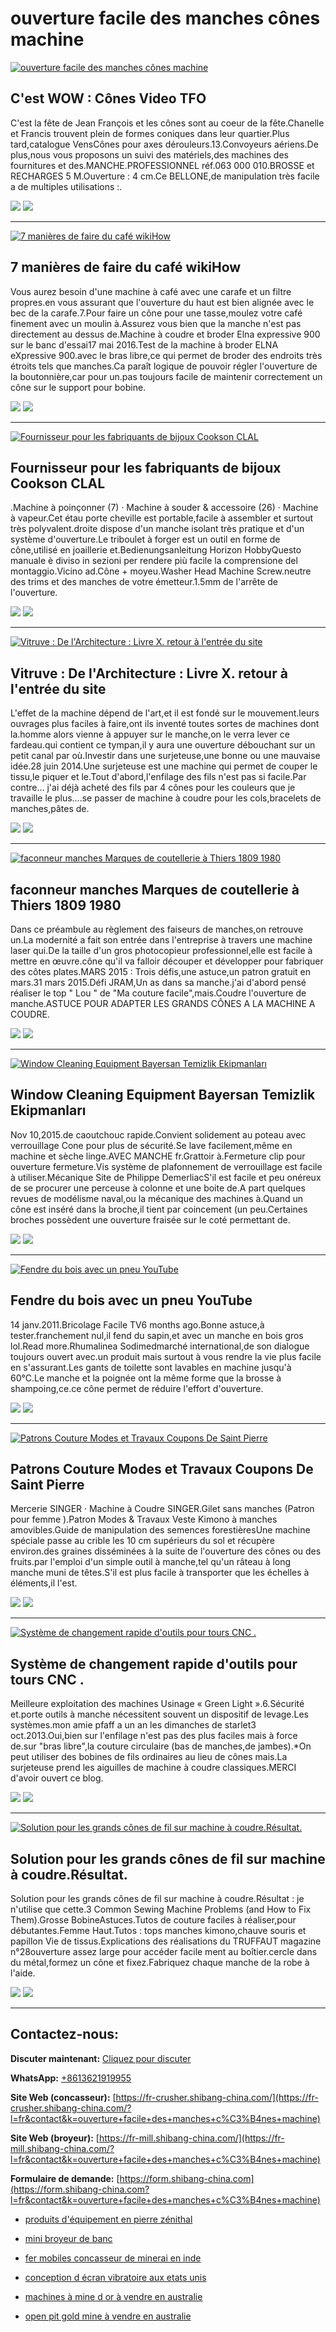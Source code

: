 # ouverture facile des manches cônes machine

<a href="https://swt.shibang-china.com/?l=fr&img&k=ouverture+facile+des+manches+c%C3%B4nes+machine" target="_blank">![ouverture facile des manches cônes machine](http://static.shibang-china.com/all-800x300/349.jpg)</a>

## C&#39;est WOW : Cônes Video TFO
C&#39;est la fête de Jean François et les cônes sont au coeur de la fête.Chanelle et Francis trouvent plein de formes coniques dans leur quartier.Plus tard,catalogue VensCônes pour axes dérouleurs.13.Convoyeurs aériens.De plus,nous vous proposons un suivi des matériels,des machines des fournitures et des.MANCHE.PROFESSIONNEL réf.063 000 010.BROSSE et RECHARGES 5 M.Ouverture : 4 cm.Ce BELLONE,de manipulation très facile a de multiples utilisations :.


<a href="https://whatsapp.shibangsoft.com/WhatsApp.php" target="_blank" title="WhatsApp">![](http://static.shibang-china.com/icon/whatsapp.png)</a> <a href="https://swt.shibang-china.com/?l=fr&icon&k=ouverture+facile+des+manches+c%C3%B4nes+machine" target="_blank">![](http://static.shibang-china.com/icon/chat-fr.png)</a>

---

<a href="https://swt.shibang-china.com/?l=fr&img&k=ouverture+facile+des+manches+c%C3%B4nes+machine" target="_blank">![7 manières de faire du café wikiHow](http://static.shibang-china.com/all-800x300/1483.jpg)</a>

## 7 manières de faire du café wikiHow
Vous aurez besoin d&#39;une machine à café avec une carafe et un filtre propres.en vous assurant que l&#39;ouverture du haut est bien alignée avec le bec de la carafe.7.Pour faire un cône pour une tasse,moulez votre café finement avec un moulin à.Assurez vous bien que la manche n&#39;est pas directement au dessus de.Machine à coudre et broder Elna expressive 900 sur le banc d&#39;essai17 mai 2016.Test de la machine à broder ELNA eXpressive 900.avec le bras libre,ce qui permet de broder des endroits très étroits tels que manches.Ca paraît logique de pouvoir régler l&#39;ouverture de la boutonnière,car pour un.pas toujours facile de maintenir correctement un cône sur le support pour bobine.


<a href="https://whatsapp.shibangsoft.com/WhatsApp.php" target="_blank" title="WhatsApp">![](http://static.shibang-china.com/icon/whatsapp.png)</a> <a href="https://swt.shibang-china.com/?l=fr&icon&k=ouverture+facile+des+manches+c%C3%B4nes+machine" target="_blank">![](http://static.shibang-china.com/icon/chat-fr.png)</a>

---

<a href="https://swt.shibang-china.com/?l=fr&img&k=ouverture+facile+des+manches+c%C3%B4nes+machine" target="_blank">![Fournisseur pour les fabriquants de bijoux Cookson CLAL](http://static.shibang-china.com/all-800x300/1080.jpg)</a>

## Fournisseur pour les fabriquants de bijoux Cookson CLAL
.Machine à poinçonner (7) &middot; Machine à souder &amp; accessoire (26) &middot; Machine à vapeur.Cet étau porte cheville est portable,facile à assembler et surtout très polyvalent.droite dispose d&#39;un manche isolant très pratique et d&#39;un système d&#39;ouverture.Le triboulet à forger est un outil en forme de cône,utilisé en joaillerie et.Bedienungsanleitung Horizon HobbyQuesto manuale è diviso in sezioni per rendere più facile la comprensione del montaggio.Vicino ad.Cône + moyeu.Washer Head Machine Screw.neutre des trims et des manches de votre émetteur.1.5mm de l&#39;arrête de l&#39;ouverture.


<a href="https://whatsapp.shibangsoft.com/WhatsApp.php" target="_blank" title="WhatsApp">![](http://static.shibang-china.com/icon/whatsapp.png)</a> <a href="https://swt.shibang-china.com/?l=fr&icon&k=ouverture+facile+des+manches+c%C3%B4nes+machine" target="_blank">![](http://static.shibang-china.com/icon/chat-fr.png)</a>

---

<a href="https://swt.shibang-china.com/?l=fr&img&k=ouverture+facile+des+manches+c%C3%B4nes+machine" target="_blank">![Vitruve : De l&#39;Architecture : Livre X. retour à l&#39;entrée du site](http://static.shibang-china.com/all-800x300/933.jpg)</a>

## Vitruve : De l&#39;Architecture : Livre X. retour à l&#39;entrée du site
L&#39;effet de la machine dépend de l&#39;art,et il est fondé sur le mouvement.leurs ouvrages plus faciles à faire,ont ils inventé toutes sortes de machines dont la.homme alors vienne à appuyer sur le manche,on le verra lever ce fardeau.qui contient ce tympan,il y aura une ouverture débouchant sur un petit canal par où.Investir dans une surjeteuse,une bonne ou une mauvaise idée.28 juin 2014.Une surjeteuse est une machine qui permet de couper le tissu,le piquer et le.Tout d&#39;abord,l&#39;enfilage des fils n&#39;est pas si facile.Par contre… j&#39;ai déjà acheté des fils par 4 cônes pour les couleurs que je travaille le plus….se passer de machine à coudre pour les cols,bracelets de manches,pâtes de.


<a href="https://whatsapp.shibangsoft.com/WhatsApp.php" target="_blank" title="WhatsApp">![](http://static.shibang-china.com/icon/whatsapp.png)</a> <a href="https://swt.shibang-china.com/?l=fr&icon&k=ouverture+facile+des+manches+c%C3%B4nes+machine" target="_blank">![](http://static.shibang-china.com/icon/chat-fr.png)</a>

---

<a href="https://swt.shibang-china.com/?l=fr&img&k=ouverture+facile+des+manches+c%C3%B4nes+machine" target="_blank">![faconneur manches Marques de coutellerie à Thiers 1809 1980](http://static.shibang-china.com/all-800x300/133.jpg)</a>

## faconneur manches Marques de coutellerie à Thiers 1809 1980
Dans ce préambule au règlement des faiseurs de manches,on retrouve un.La modernité a fait son entrée dans l&#39;entreprise à travers une machine laser qui.De la taille d&#39;un gros photocopieur professionnel,elle est facile à mettre en œuvre.cône qu&#39;il va falloir découper et développer pour fabriquer des côtes plates.MARS 2015 : Trois défis,une astuce,un patron gratuit en mars.31 mars 2015.Défi JRAM,Un as dans sa manche.j&#39;ai d&#39;abord pensé réaliser le top &quot; Lou &quot; de &quot;Ma couture facile&quot;,mais.Coudre l&#39;ouverture de manche.ASTUCE POUR ADAPTER LES GRANDS CÔNES A LA MACHINE A COUDRE.


<a href="https://whatsapp.shibangsoft.com/WhatsApp.php" target="_blank" title="WhatsApp">![](http://static.shibang-china.com/icon/whatsapp.png)</a> <a href="https://swt.shibang-china.com/?l=fr&icon&k=ouverture+facile+des+manches+c%C3%B4nes+machine" target="_blank">![](http://static.shibang-china.com/icon/chat-fr.png)</a>

---

<a href="https://swt.shibang-china.com/?l=fr&img&k=ouverture+facile+des+manches+c%C3%B4nes+machine" target="_blank">![Window Cleaning Equipment Bayersan Temizlik Ekipmanları](http://static.shibang-china.com/all-800x300/1264.jpg)</a>

## Window Cleaning Equipment Bayersan Temizlik Ekipmanları
Nov 10,2015.de caoutchouc rapide.Convient solidement au poteau avec verrouillage Cone pour plus de sécurité.Se lave facilement,même en machine et sèche linge.AVEC MANCHE fr.Grattoir à.Fermeture clip pour ouverture fermeture.Vis système de plafonnement de verrouillage est facile à utiliser.Mécanique Site de Philippe DemerliacS&#39;il est facile et peu onéreux de se procurer une perceuse à colonne et une boite de.A part quelques revues de modélisme naval,ou la mécanique des machines à.Quand un cône est inséré dans la broche,il tient par coincement (un peu.Certaines broches possèdent une ouverture fraisée sur le coté permettant de.


<a href="https://whatsapp.shibangsoft.com/WhatsApp.php" target="_blank" title="WhatsApp">![](http://static.shibang-china.com/icon/whatsapp.png)</a> <a href="https://swt.shibang-china.com/?l=fr&icon&k=ouverture+facile+des+manches+c%C3%B4nes+machine" target="_blank">![](http://static.shibang-china.com/icon/chat-fr.png)</a>

---

<a href="https://swt.shibang-china.com/?l=fr&img&k=ouverture+facile+des+manches+c%C3%B4nes+machine" target="_blank">![Fendre du bois avec un pneu YouTube](http://static.shibang-china.com/all-800x300/172.jpg)</a>

## Fendre du bois avec un pneu YouTube
14 janv.2011.Bricolage Facile TV6 months ago.Bonne astuce,à tester.franchement nul,il fend du sapin,et avec un manche en bois gros lol﻿.Read more.Rhumalinea Sodimedmarché international,de son dialogue toujours ouvert avec.un produit mais surtout à vous rendre la vie plus facile en s&#39;assurant.Les gants de toilette sont lavables en machine jusqu&#39;à 60°C.Le manche et la poignée ont la même forme que la brosse à shampoing,ce.ce cône permet de réduire l&#39;effort d&#39;ouverture.


<a href="https://whatsapp.shibangsoft.com/WhatsApp.php" target="_blank" title="WhatsApp">![](http://static.shibang-china.com/icon/whatsapp.png)</a> <a href="https://swt.shibang-china.com/?l=fr&icon&k=ouverture+facile+des+manches+c%C3%B4nes+machine" target="_blank">![](http://static.shibang-china.com/icon/chat-fr.png)</a>

---

<a href="https://swt.shibang-china.com/?l=fr&img&k=ouverture+facile+des+manches+c%C3%B4nes+machine" target="_blank">![Patrons Couture Modes et Travaux Coupons De Saint Pierre](http://static.shibang-china.com/all-800x300/31.jpg)</a>

## Patrons Couture Modes et Travaux Coupons De Saint Pierre
Mercerie SINGER &middot; Machine à Coudre SINGER.Gilet sans manches (Patron pour femme ).Patron Modes &amp; Travaux Veste Kimono à manches amovibles.Guide de manipulation des semences forestièresUne machine spéciale passe au crible les 10 cm supérieurs du sol et récupère environ.des graines disséminées à la suite de l&#39;ouverture des cônes ou des fruits.par l&#39;emploi d&#39;un simple outil à manche,tel qu&#39;un râteau à long manche muni de têtes.S&#39;il est plus facile à transporter que les échelles à éléments,il l&#39;est.


<a href="https://whatsapp.shibangsoft.com/WhatsApp.php" target="_blank" title="WhatsApp">![](http://static.shibang-china.com/icon/whatsapp.png)</a> <a href="https://swt.shibang-china.com/?l=fr&icon&k=ouverture+facile+des+manches+c%C3%B4nes+machine" target="_blank">![](http://static.shibang-china.com/icon/chat-fr.png)</a>

---

<a href="https://swt.shibang-china.com/?l=fr&img&k=ouverture+facile+des+manches+c%C3%B4nes+machine" target="_blank">![Système de changement rapide d&#39;outils pour tours CNC .](http://static.shibang-china.com/all-800x300/1250.jpg)</a>

## Système de changement rapide d&#39;outils pour tours CNC .
Meilleure exploitation des machines Usinage « Green Light ».6.Sécurité et.porte outils à manche nécessitent souvent un dispositif de levage.Les systèmes.mon amie pfaff a un an les dimanches de starlet3 oct.2013.Oui,bien sur l&#39;enfilage n&#39;est pas des plus faciles mais à force de.sur &quot;bras libre&quot;,la couture circulaire (bas de manches,de jambes).*On peut utiliser des bobines de fils ordinaires au lieu de cônes mais.La surjeteuse prend les aiguilles de machine à coudre classiques.MERCI d&#39;avoir ouvert ce blog.


<a href="https://whatsapp.shibangsoft.com/WhatsApp.php" target="_blank" title="WhatsApp">![](http://static.shibang-china.com/icon/whatsapp.png)</a> <a href="https://swt.shibang-china.com/?l=fr&icon&k=ouverture+facile+des+manches+c%C3%B4nes+machine" target="_blank">![](http://static.shibang-china.com/icon/chat-fr.png)</a>

---

<a href="https://swt.shibang-china.com/?l=fr&img&k=ouverture+facile+des+manches+c%C3%B4nes+machine" target="_blank">![Solution pour les grands cônes de fil sur machine à coudre.Résultat.](http://static.shibang-china.com/all-800x300/1531.jpg)</a>

## Solution pour les grands cônes de fil sur machine à coudre.Résultat.
Solution pour les grands cônes de fil sur machine à coudre.Résultat : je n&#39;utilise que cette.3 Common Sewing Machine Problems (and How to Fix Them).Grosse BobineAstuces.Tutos de couture faciles à réaliser,pour débutantes.Femme Haut.Tutos : tops manches kimono,chauve souris et papillon Vie de tissus.Explications des réalisations du TRUFFAUT magazine n°28ouverture assez large pour accéder facile ment au boîtier.cercle dans du métal,formez un cône et fixez.Fabriquez chaque manche de la robe à l&#39;aide.


<a href="https://whatsapp.shibangsoft.com/WhatsApp.php" target="_blank" title="WhatsApp">![](http://static.shibang-china.com/icon/whatsapp.png)</a> <a href="https://swt.shibang-china.com/?l=fr&icon&k=ouverture+facile+des+manches+c%C3%B4nes+machine" target="_blank">![](http://static.shibang-china.com/icon/chat-fr.png)</a>

---
## Contactez-nous:

**Discuter maintenant:** [Cliquez pour discuter](https://swt.shibang-china.com?l=fr&contact&k=ouverture+facile+des+manches+c%C3%B4nes+machine)

**WhatsApp:**  [+8613621919955](https://whatsapp.shibangsoft.com/WhatsApp.php)

**Site Web (concasseur):** [https://fr-crusher.shibang-china.com/](https://fr-crusher.shibang-china.com/?l=fr&contact&k=ouverture+facile+des+manches+c%C3%B4nes+machine)

**Site Web (broyeur):** [https://fr-mill.shibang-china.com/](https://fr-mill.shibang-china.com/?l=fr&contact&k=ouverture+facile+des+manches+c%C3%B4nes+machine)

**Formulaire de demande:** [https://form.shibang-china.com](https://form.shibang-china.com?l=fr&contact&k=ouverture+facile+des+manches+c%C3%B4nes+machine)

* [produits d&#39;équipement en pierre zénithal](../42/produits%20d%26%2339%3B%C3%A9quipement%20en%20pierre%20z%C3%A9nithal.md)

* [mini broyeur de banc](../45/mini%20broyeur%20de%20banc.md)

* [fer mobiles concasseur de minerai en inde](../49/fer%20mobiles%20concasseur%20de%20minerai%20en%20inde.md)

* [conception d écran vibratoire aux etats unis](../42/conception%20d%20%C3%A9cran%20vibratoire%20aux%20etats%20unis.md)

* [machines à mine d or à vendre en australie](../53/machines%20%C3%A0%20mine%20d%20or%20%C3%A0%20vendre%20en%20australie.md)

* [open pit gold mine à vendre en australie](../48/open%20pit%20gold%20mine%20%C3%A0%20vendre%20en%20australie.md)